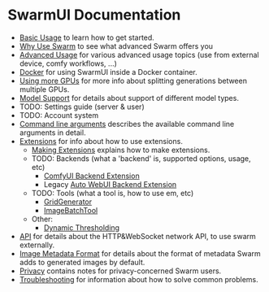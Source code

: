 # SwarmUI Documentation

- [Basic Usage](/docs/Basic%20Usage.md) to learn how to get started.
- [Why Use Swarm](/docs/Why%20Use%20Swarm.md) to see what advanced Swarm offers you
- [Advanced Usage](/docs/Advanced%20Usage.md) for various advanced usage topics (use from external device, comfy workflows, ...)
- [Docker](/docs/Docker.md) for using SwarmUI inside a Docker container.
- [Using more GPUs](/docs/Using%20More%20GPUs.md) for more info about splitting generations between multiple GPUs.
- [Model Support](/docs/Model%20Support.md) for details about support of different model types.
- TODO: Settings guide (server & user)
- TODO: Account system
- [Command line arguments](/docs/Command%20Line%20Arguments.md) describes the available command line arguments in detail.
- [Extensions](/docs/Extensions.md) for info about how to use extensions.
    - [Making Extensions](/docs/Making%20Extensions.md) explains how to make extensions.
    - TODO: Backends (what a 'backend' is, supported options, usage, etc)
        - [ComfyUI Backend Extension](/src/BuiltinExtensions/ComfyUIBackend/README.md)
        - Legacy [Auto WebUI Backend Extension](/src/BuiltinExtensions/AutoWebUIBackend/README.md)
    - TODO: Tools (what a tool is, how to use em, etc)
        - [GridGenerator](/src/BuiltinExtensions/GridGenerator/README.md)
        - [ImageBatchTool](/src/BuiltinExtensions/ImageBatchTool/README.md)
    - Other:
        - [Dynamic Thresholding](/src/BuiltinExtensions/DynamicThresholding/README.md)
- [API](/docs/API.md) for details about the HTTP&WebSocket network API, to use swarm externally.
- [Image Metadata Format](/docs/Image%20Metadata%20Format.md) for details about the format of metadata Swarm adds to generated images by default.
- [Privacy](/docs/Privacy.md) contains notes for privacy-concerned Swarm users.
- [Troubleshooting](/docs/Troubleshooting.md) for information about how to solve common problems.
